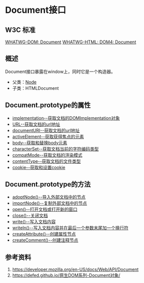 # Document接口

## W3C 标准
[WHATWG-DOM: Document](https://dom.spec.whatwg.org/#interface-document)
[WHATWG-HTML: ](https://html.spec.whatwg.org/multipage/dom.html#the-document-object)
[DOM4: Document](https://www.w3.org/TR/dom/#interface-document)

## 概述
Document接口暴露在window上，同时它是一个构造器。

- 父类：[Node](../Node/Node.md)
- 子类：HTMLDocument

## Document.prototype的属性

- [implementation--获取文档的DOMImplementation对象](./implementation/implementation.md)
- [URL--获取文档的url地址](./URL/URL.md)
- [documentURI--获取文档的url地址](./documentURI/documentURI.md)
- [activeElement--获取获得焦点的元素](./activeElement/activeElement.md)
- [body--获取和替换body元素](./body/body.md)
- [characterSet--获取文档当前的字符编码类型](./characterSet/characterSet.md)
- [compatMode--获取文档的渲染模式](./compatMode/compatMode.md)
- [contentType--获取文档的文件类型](./contentType/contentType.md)
- [cookie--获取和设置cookie](./cookie/cookie.md)

## Document.prototype的方法

- [adoptNode()--导入外部文档中的节点](./adoptNode()/adoptNode().md)
- [importNode()--复制外部文档中的节点](./importNode()/importNode().md)
- [open()--打开文档或打开新的窗口](./open()/open().md)
- [close()--关闭文档](./close()/close().md)
- [write()--写入文档内容](./write()/write().md)
- [writeln()--写入文档内容并在最后一个参数末尾加一个换行符](./writeln()/writeln().md)
- [createAttribute()--创建属性节点](./createAttribute()/createAttribute().md)
- [createComment()--创建注释节点](./createComment()/createComment().md)


## 参考资料
1. https://developer.mozilla.org/en-US/docs/Web/API/Document
2. https://defed.github.io/原生DOM系列-Document对象/
